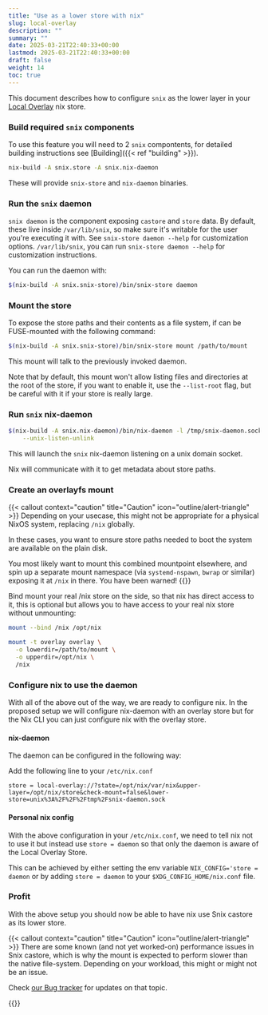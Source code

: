 ```yaml
---
title: "Use as a lower store with nix"
slug: local-overlay
description: ""
summary: ""
date: 2025-03-21T22:40:33+00:00
lastmod: 2025-03-21T22:40:33+00:00
draft: false
weight: 14
toc: true
---
```


This document describes how to configure `snix` as the lower layer in your
[Local Overlay] nix store.

### Build required `snix` components

To use this feature you will need to 2 `snix` compontents, for detailed building
instructions see [Building]({{< ref "building" >}}).

```bash
nix-build -A snix.store -A snix.nix-daemon
```

These will provide `snix-store` and `nix-daemon` binaries.

### Run the `snix` daemon

`snix daemon` is the component exposing `castore` and `store` data. By default,
these live inside `/var/lib/snix`, so make sure it's writable for the user
you're executing it with. See `snix-store daemon --help` for customization
options. `/var/lib/snix`, you can run `snix-store daemon --help` for
customization instructions.

You can run the daemon with:

```bash
$(nix-build -A snix.snix-store)/bin/snix-store daemon
```

### Mount the store

To expose the store paths and their contents as a file system, if can be
FUSE-mounted with the following command:

```bash
$(nix-build -A snix.snix-store)/bin/snix-store mount /path/to/mount
```

This mount will talk to the previously invoked daemon.

Note that by default, this mount won't allow listing files and directories at
the root of the store, if you want to enable it, use the `--list-root` flag, but
be careful with it if your store is really large.

### Run `snix` nix-daemon

```bash
$(nix-build -A snix.nix-daemon)/bin/nix-daemon -l /tmp/snix-daemon.sock \
    --unix-listen-unlink
```

This will launch the `snix` nix-daemon listening on a unix domain socket.

Nix will communicate with it to get metadata about store paths.

### Create an overlayfs mount

{{< callout context="caution" title="Caution" icon="outline/alert-triangle" >}}
Depending on your usecase, this might not be appropriate for a physical NixOS
system, replacing `/nix` globally.

In these cases, you want to ensure store paths needed to boot the system are
available on the plain disk.

You most likely want to mount this combined mountpoint elsewhere, and spin up a
separate mount namespace (via `systemd-nspawn`, `bwrap` or similar) exposing it
at `/nix` in there. You have been warned!
{{</callout>}}


Bind mount your real /nix store on the side, so that nix has direct access to
it, this is optional but allows you to have access to your real nix store
without unmounting:

```bash
mount --bind /nix /opt/nix
```

```bash
mount -t overlay overlay \
  -o lowerdir=/path/to/mount \
  -o upperdir=/opt/nix \
  /nix
```

### Configure nix to use the daemon

With all of the above out of the way, we are ready to configure nix. In the
proposed setup we will configure nix-daemon with an overlay store but for the
Nix CLI you can just configure nix with the overlay store.

#### nix-daemon

The daemon can be configured in the following way:

Add the following line to your `/etc/nix.conf`

```
store = local-overlay://?state=/opt/nix/var/nix&upper-layer=/opt/nix/store&check-mount=false&lower-store=unix%3A%2F%2F%2Ftmp%2Fsnix-daemon.sock
```

#### Personal nix config

With the above configuration in your `/etc/nix.conf`, we need to tell nix not to
use it but instead use `store = daemon` so that only the daemon is aware of the
Local Overlay Store.

This can be achieved by either setting the env variable
`NIX_CONFIG='store = daemon` or by adding `store = daemon` to your
`$XDG_CONFIG_HOME/nix.conf` file.

### Profit

With the above setup you should now be able to have nix use Snix castore as its
lower store.

{{< callout context="caution" title="Caution" icon="outline/alert-triangle" >}}
There are some known (and not yet worked-on) performance issues in Snix
castore, which is why the mount is expected to perform slower than the native
file-system. Depending on your workload, this might or might not be an issue.

Check [our Bug tracker][castore-perf-issues] for updates on that topic.

[castore-perf-issues]: https://git.snix.dev/snix/snix/issues?q=&type=all&sort=&labels=14%2c24
{{</callout>}}


[local overlay]: https://nix.dev/manual/nix/2.26/store/types/experimental-local-overlay-store.html
